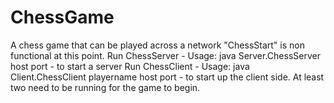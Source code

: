 # ChessGame
A chess game that can be played across a network
"ChessStart" is non functional at this point.
Run ChessServer - Usage: java Server.ChessServer host port - to start a server
Run ChessClient - Usage: java Client.ChessClient playername host port - to start up the client side.
At least two need to be running for the game to begin.
